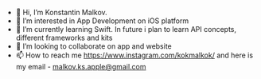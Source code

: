 - 👋 Hi, I’m Konstantin Malkov. 
- 👀 I’m interested in App Development on iOS platform
- 🌱 I’m currently learning Swift. In future i plan to learn API concepts, different frameworks and kits
- 💞️ I’m looking to collaborate on app and website
- 📫 How to reach me https://www.instagram.com/kokmalkok/ and here is my email - malkov.ks.apple@gmail.com

<!---
kokmalkok/kokmalkok is a ✨ special ✨ repository because its `README.md` (this file) appears on your GitHub profile.
You can click the Preview link to take a look at your changes.
--->
